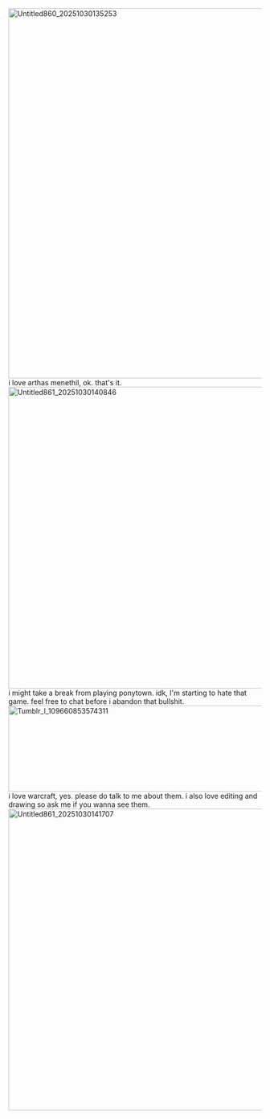 <img width="736" height="736" alt="Untitled860_20251030135253" src="https://github.com/user-attachments/assets/ff6228fe-2c5e-4535-900b-d573468750ca" />
i love arthas menethil, ok. that's it.
<img width="600" height="600" alt="Untitled861_20251030140846" src="https://github.com/user-attachments/assets/e16afa77-3161-4195-984c-2a305407766f" />
i might take a break from playing ponytown. idk, I'm starting to hate that game. feel free to chat before i abandon that bullshit.
<img width="2048" height="171" alt="Tumblr_l_109660853574311" src="https://github.com/user-attachments/assets/ccc0c68e-9c83-4142-b70a-13a5e5723408" />
i love warcraft, yes. please do talk to me about them. i also love editing and drawing so ask me if you wanna see them.
<img width="600" height="600" alt="Untitled861_20251030141707" src="https://github.com/user-attachments/assets/c4254739-8344-4ac8-9232-05d14cf94720" />
